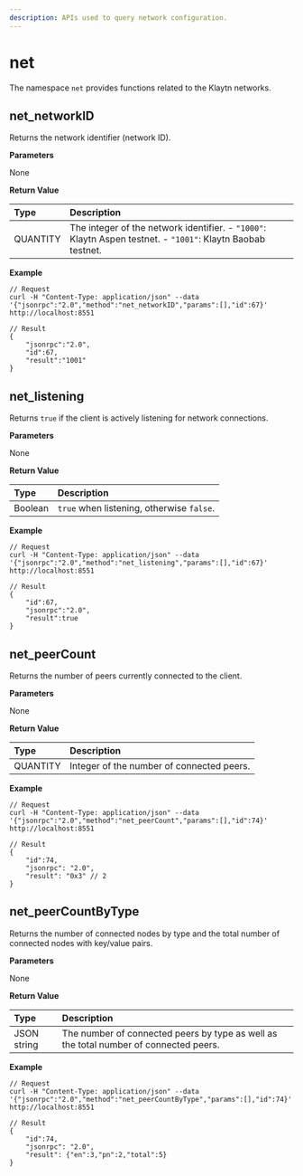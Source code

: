 ```yaml
---
description: APIs used to query network configuration.
---
```


# net

The namespace `net` provides functions related to the Klaytn networks.

## net\_networkID

Returns the network identifier \(network ID\).

**Parameters**

None

**Return Value**

| Type | Description |
| :--- | :--- |
| QUANTITY | The integer of the network identifier.     - `"1000"`: Klaytn Aspen testnet.     - `"1001"`: Klaytn Baobab testnet. |

**Example**

```text
// Request
curl -H "Content-Type: application/json" --data '{"jsonrpc":"2.0","method":"net_networkID","params":[],"id":67}' http://localhost:8551

// Result
{
    "jsonrpc":"2.0",
    "id":67,
    "result":"1001"
}
```

## net\_listening

Returns `true` if the client is actively listening for network connections.

**Parameters**

None

**Return Value**

| Type | Description |
| :--- | :--- |
| Boolean | `true` when listening, otherwise `false`. |

**Example**

```text
// Request
curl -H "Content-Type: application/json" --data '{"jsonrpc":"2.0","method":"net_listening","params":[],"id":67}' http://localhost:8551

// Result
{
    "id":67,
    "jsonrpc":"2.0",
    "result":true
}
```

## net\_peerCount

Returns the number of peers currently connected to the client.

**Parameters**

None

**Return Value**

| Type | Description |
| :--- | :--- |
| QUANTITY | Integer of the number of connected peers. |

**Example**

```text
// Request
curl -H "Content-Type: application/json" --data '{"jsonrpc":"2.0","method":"net_peerCount","params":[],"id":74}' http://localhost:8551

// Result
{
    "id":74,
    "jsonrpc": "2.0",
    "result": "0x3" // 2
}
```

## net\_peerCountByType

Returns the number of connected nodes by type and the total number of connected nodes with key/value pairs.

**Parameters**

None

**Return Value**

| Type | Description |
| :--- | :--- |
| JSON string | The number of connected peers by type as well as the total number of connected peers. |

**Example**

```text
// Request
curl -H "Content-Type: application/json" --data '{"jsonrpc":"2.0","method":"net_peerCountByType","params":[],"id":74}' http://localhost:8551

// Result
{
    "id":74,
    "jsonrpc": "2.0",
    "result": {"en":3,"pn":2,"total":5}
}
```

